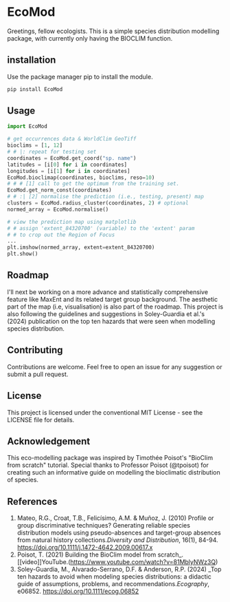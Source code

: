 # EcoMod
Greetings, fellow ecologists. This is a simple species distribution modelling package, with currently only having the BIOCLIM function.

## installation
Use the package manager pip to install the module.
```bash
pip install EcoMod
```

## Usage
```python
import EcoMod

# get occurrences data & WorldClim GeoTiff
bioclims = [1, 12]
# # |: repeat for testing set
coordinates = EcoMod.get_coord("sp. name")
latitudes = [i[0] for i in coordinates]
longitudes = [i[1] for i in coordinates]
EcoMod.bioclimap(coordinates, bioclims, reso=10)
# # # [1] call to get the optimum from the training set.
EcoMod.get_norm_const(coordinates)
# # :| [2] normalise the prediction (i.e., testing, present) map
clusters = EcoMod.radius_cluster(coordinates, 2) # optional
normed_array = EcoMod.normalise()

# view the prediction map using matplotlib
# # assign 'extent_84320700' (variable) to the 'extent' param
# # to crop out the Region of Focus
...
plt.imshow(normed_array, extent=extent_84320700)
plt.show()
```

## Roadmap
I'll next be working on a more advance and statistically comprehensive feature like MaxEnt and its related target group background.
The aesthetic part of the map (i.e, visualisation) is also part of the roadmap.
This project is also following the guidelines and suggestions in Soley-Guardia et al.'s (2024) publication on the top ten hazards that were seen when modelling species distribution.

## Contributing
Contributions are welcome. Feel free to open an issue for any suggestion or submit a pull request.

## License
This project is licensed under the conventional MIT License - see the LICENSE file for details.

## Acknowledgement
This eco-modelling package was inspired by Timothée Poisot's "BioClim from scratch" tutorial. Special thanks to Professor Poisot (@tpoisot) for creating such an informative guide on modelling the bioclimatic distribution of species.

## References
1. Mateo, R.G., Croat, T.B., Felicísimo, A.M. & Muñoz, J. (2010) Profile or group discriminative techniques? Generating reliable species distribution models using pseudo-absences and target-group absences from natural history collections._Diversity and Distribution_, 16(1), 84-94. https://doi.org/10.1111/j.1472-4642.2009.00617.x
2. Poisot, T. (2021) Building the BioClim model from scratch_.[\[video\]]YouTube.(https://www.youtube.com/watch?v=81MblyNWz3Q)
3. Soley-Guardia, M., Alvarado-Serrano, D.F. & Anderson, R.P. (2024) _Top ten hazards to avoid when modeling species distributions: a didactic guide of assumptions, problems, and recommendations._Ecography_, e06852. https://doi.org/10.1111/ecog.06852